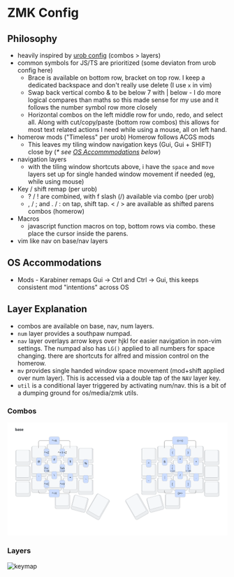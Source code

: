 # ZMK Config

## Philosophy

- heavily inspired by [urob config](https://github.com/urob/zmk-config) (combos > layers)
- common symbols for JS/TS are prioritized (some deviaton from urob config here)
  - Brace is available on bottom row, bracket on top row. I keep a dedicated backspace and don't really use delete (I use `x` in vim)
  - Swap back vertical combo & to be below 7 with | below - I do more logical compares than maths so this made sense for my use and it follows the number symbol row more closely
  - Horizontal combos on the left middle row for undo, redo, and select all. Along with cut/copy/paste (bottom row combos) this allows for most text related actions I need while using a mouse, all on left hand.
- homerow mods ("Timeless" per urob) Homerow follows ACGS mods
  - This leaves my tiling window navigation keys (Gui, Gui + SHIFT) close by (_\* see [OS Accommmodations](#os-accommodations) below_)
- navigation layers
  - with the tiling window shortcuts above, i have the `space` and `move` layers set up for single handed window movement if needed (eg, while using mouse)
- Key / shift remap (per urob)
  - ? / ! are combined, with f slash (/) available via combo (per urob)
  - , / ; and . / : on tap, shift tap. < / > are available as shifted parens combos (homerow)
- Macros
  - javascript function macros on top, bottom rows via combo. these place the cursor inside the parens.
- vim like nav on base/nav layers

## OS Accommodations

- Mods - Karabiner remaps Gui -> Ctrl and Ctrl -> Gui, this keeps consistent mod "intentions" across OS

## Layer Explanation

- combos are available on base, nav, num layers.
- `num` layer provides a southpaw numpad.
- `nav` layer overlays arrow keys over hjkl for easier navigation in non-vim settings. The numpad also has `LG()` applied to all numbers for space changing. there are shortcuts for alfred and mission control on the homerow.
- `mv` provides single handed window space movement (mod+shift applied over num layer). This is accessed via a double tap of the `NAV` layer key.
- `util` is a conditional layer triggered by activating num/nav. this is a bit of a dumping ground for os/media/zmk utils.

### Combos

![combos](/draw/combos.svg)

### Layers

![keymap](/draw/corne.svg)
